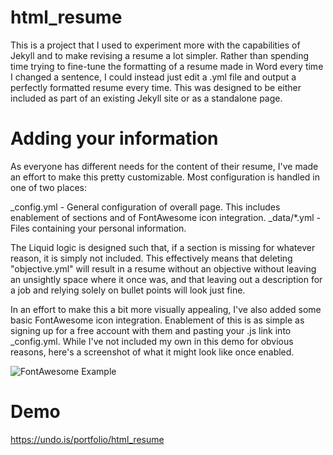 # html_resume

This is a project that I used to experiment more with the capabilities of Jekyll and to make revising a resume a lot simpler. Rather than spending time trying to fine-tune the formatting of a resume made in Word every time I changed a sentence, I could instead just edit a .yml file and output a perfectly formatted resume every time. This was designed to be either included as part of an existing Jekyll site or as a standalone page.  

# Adding your information

As everyone has different needs for the content of their resume, I've made an effort to make this pretty customizable. Most configuration is handled in one of two places:

_config.yml - General configuration of overall page. This includes enablement of sections and of FontAwesome icon integration. 
_data/*.yml - Files containing your personal information.

The Liquid logic is designed such that, if a section is missing for whatever reason, it is simply not included. This effectively means that deleting "objective.yml" will result in a resume without an objective without leaving an unsightly space where it once was, and that leaving out a description for a job and relying solely on bullet points will look just fine. 

In an effort to make this a bit more visually appealing, I've also added some basic FontAwesome icon integration. Enablement of this is as simple as signing up for a free account with them and pasting your .js link into _config.yml. While I've not included my own in this demo for obvious reasons, here's a screenshot of what it might look like once enabled.

![FontAwesome Example](https://i.imgur.com/zZJykcb.png)

# Demo
https://undo.is/portfolio/html_resume